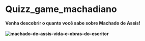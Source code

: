 # Quizz_game_machadiano
<b>Venha descobrir o quanto você sabe sobre Machado de Assis!<b>
  <br>
  <br>
![machado-de-assis-vida-e-obras-do-escritor](https://user-images.githubusercontent.com/100868145/164514089-6d3b0539-1039-4f12-9b40-d640189f3ce0.jpg)
